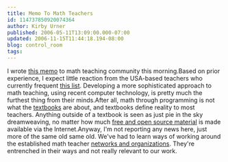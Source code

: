 ```yaml
---
title: Memo To Math Teachers
id: 114737850920074364
author: Kirby Urner
published: 2006-05-11T13:09:00.000-07:00
updated: 2006-11-15T11:44:18.194-08:00
blog: control_room
tags: 
---
```


I wrote [this memo](http://mathforum.org/kb/thread.jspa?threadID=1380445) to math teaching community this morning.Based on prior experience, I expect little reaction from the USA-based teachers who currently frequent [this list](http://mathforum.org/kb/forum.jspa?forumID=206).  Developing a more sophisticated approach to math teaching, using recent computer technology, is pretty much the furthest thing from their minds.After all, math through programming is not what the [textbooks](http://www.edutopia.org/magazine/ed1article.php?id=Art_1195&issue=nov_04) are about, and textbooks define reality to most teachers.  Anything outside of a textbook is seen as just pie in the sky dreamweaving, no matter how much [free and open source material](http://mybizmo.blogspot.com/2006/02/valentines-day-2006.html) is made available via the Internet.Anyway, I'm not reporting any news here, just more of the same old same old.  We've had to learn ways of working around the established math teacher [networks and organizations](http://worldgame.blogspot.com/2006/02/restoring-integrity.html).  They're entrenched in their ways and not really relevant to our work.